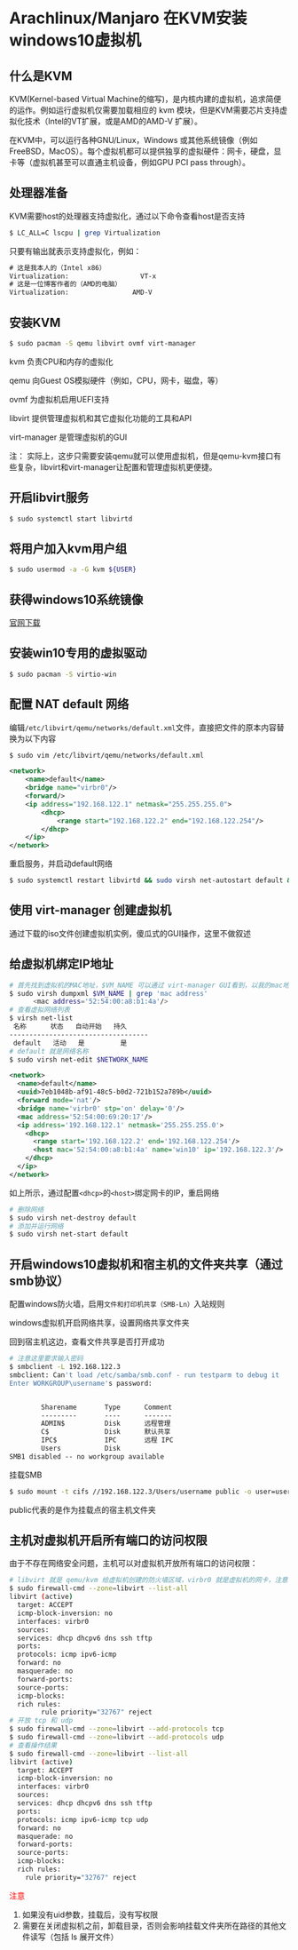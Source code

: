 # Arachlinux/Manjaro 在KVM安装windows10虚拟机

## 什么是KVM

KVM(Kernel-based Virtual Machine的缩写)，是内核内建的虚拟机，追求简便的运作。例如运行虚拟机仅需要加载相应的 kvm 模块，但是KVM需要芯片支持虚拟化技术（Intel的VT扩展，或是AMD的AMD-V 扩展）。

在KVM中，可以运行各种GNU/Linux，Windows 或其他系统镜像（例如FreeBSD，MacOS）。每个虚拟机都可以提供独享的虚拟硬件：网卡，硬盘，显卡等（虚拟机甚至可以直通主机设备，例如GPU PCI pass through）。

## 处理器准备

KVM需要host的处理器支持虚拟化，通过以下命令查看host是否支持

```bash
$ LC_ALL=C lscpu | grep Virtualization
```

只要有输出就表示支持虚拟化，例如：

```txt
# 这是我本人的（Intel x86）
Virtualization:                  VT-x
# 这是一位博客作者的（AMD的电脑）
Virtualization:                AMD-V
```

## 安装KVM

```bash
$ sudo pacman -S qemu libvirt ovmf virt-manager
```

kvm 负责CPU和内存的虚拟化

qemu 向Guest OS模拟硬件（例如，CPU，网卡，磁盘，等）

ovmf 为虚拟机启用UEFI支持

libvirt 提供管理虚拟机和其它虚拟化功能的工具和API

virt-manager 是管理虚拟机的GUI

注： 实际上，这步只需要安装qemu就可以使用虚拟机，但是qemu-kvm接口有些复杂，libvirt和virt-manager让配置和管理虚拟机更便捷。

## 开启libvirt服务

```bash
$ sudo systemctl start libvirtd
```

## 将用户加入kvm用户组

```bash
$ sudo usermod -a -G kvm ${USER}
```

## 获得windows10系统镜像

[官网下载](https://www.microsoft.com/zh-cn/software-download/windows10ISO)

## 安装win10专用的虚拟驱动

```bash
$ sudo pacman -S virtio-win
```

## 配置 NAT default 网络

编辑`/etc/libvirt/qemu/networks/default.xml`文件，直接把文件的原本内容替换为以下内容

```bash
$ sudo vim /etc/libvirt/qemu/networks/default.xml
```

```xml
<network>
    <name>default</name>
    <bridge name="virbr0"/>
    <forward/>
    <ip address="192.168.122.1" netmask="255.255.255.0">
        <dhcp>
            <range start="192.168.122.2" end="192.168.122.254"/>
        </dhcp>
    </ip>
</network>
```

重启服务，并启动default网络

```bash
$ sudo systemctl restart libvirtd && sudo virsh net-autostart default && sudo virsh net-start default
```

## 使用 virt-manager 创建虚拟机

通过下载的iso文件创建虚拟机实例，傻瓜式的GUI操作，这里不做叙述

## 给虚拟机绑定IP地址

```bash
# 首先找到虚拟机的MAC地址，$VM_NAME 可以通过 virt-manager GUI看到，以我的mac地址为例
$ sudo virsh dumpxml $VM_NAME | grep 'mac address'
      <mac address='52:54:00:a8:b1:4a'/>
# 查看虚拟网络列表
$ virsh net-list
 名称      状态   自动开始   持久
-----------------------------------
 default   活动   是         是
# default 就是网络名称
$ sudo virsh net-edit $NETWORK_NAME
```

```xml
<network>
  <name>default</name>
  <uuid>7eb1048b-af91-48c5-b0d2-721b152a789b</uuid>
  <forward mode='nat'/>
  <bridge name='virbr0' stp='on' delay='0'/>
  <mac address='52:54:00:69:20:17'/>
  <ip address='192.168.122.1' netmask='255.255.255.0'>
    <dhcp>
      <range start='192.168.122.2' end='192.168.122.254'/>
      <host mac='52:54:00:a8:b1:4a' name='win10' ip='192.168.122.3'/>
    </dhcp>
  </ip>
</network>
```

如上所示，通过配置`<dhcp>`的`<host>`绑定网卡的IP，重启网络

```bash
# 删除网络
$ sudo virsh net-destroy default
# 添加并运行网络
$ sudo virsh net-start default
```

## 开启windows10虚拟机和宿主机的文件夹共享（通过smb协议）

配置windows防火墙，启用`文件和打印机共享（SMB-Ln）`入站规则

windows虚拟机开启网络共享，设置网络共享文件夹

回到宿主机这边，查看文件共享是否打开成功

```bash
# 注意这里要求输入密码
$ smbclient -L 192.168.122.3
smbclient: Can't load /etc/samba/smb.conf - run testparm to debug it
Enter WORKGROUP\username's password:
```

```txt

        Sharename       Type      Comment
        ---------       ----      -------
        ADMIN$          Disk      远程管理
        C$              Disk      默认共享
        IPC$            IPC       远程 IPC
        Users           Disk      
SMB1 disabled -- no workgroup available
```

挂载SMB

```bash
$ sudo mount -t cifs //192.168.122.3/Users/username public -o user=username,password=passowrd,uid=username,iocharset=utf8
```

public代表的是作为挂载点的宿主机文件夹

## 主机对虚拟机开启所有端口的访问权限

由于不存在网络安全问题，主机可以对虚拟机开放所有端口的访问权限：

```bash
# libvirt 就是 qemu/kvm 给虚拟机创建的防火墙区域，virbr0 就是虚拟机的网卡，注意 protocols 字段没有 tcp 和 udp
$ sudo firewall-cmd --zone=libvirt --list-all
libvirt (active)
  target: ACCEPT
  icmp-block-inversion: no
  interfaces: virbr0
  sources: 
  services: dhcp dhcpv6 dns ssh tftp
  ports: 
  protocols: icmp ipv6-icmp
  forward: no
  masquerade: no
  forward-ports: 
  source-ports: 
  icmp-blocks: 
  rich rules: 
        rule priority="32767" reject
# 开放 tcp 和 udp
$ sudo firewall-cmd --zone=libvirt --add-protocols tcp
$ sudo firewall-cmd --zone=libvirt --add-protocols udp
# 查看操作结果
$ sudo firewall-cmd --zone=libvirt --list-all
libvirt (active)
  target: ACCEPT
  icmp-block-inversion: no
  interfaces: virbr0
  sources: 
  services: dhcp dhcpv6 dns ssh tftp
  ports: 
  protocols: icmp ipv6-icmp tcp udp
  forward: no
  masquerade: no
  forward-ports: 
  source-ports: 
  icmp-blocks: 
  rich rules: 
	rule priority="32767" reject
```



<font color="red">注意</font>

1. 如果没有uid参数，挂载后，没有写权限
2. 需要在关闭虚拟机之前，卸载目录，否则会影响挂载文件夹所在路径的其他文件读写（包括 ls 展开文件）
